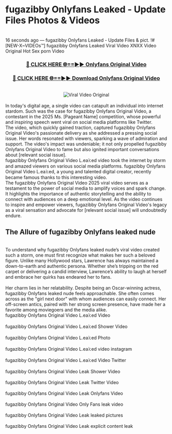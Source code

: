 # fugazibby Onlyfans Leaked - Update Files Photos & Videos 
<br>
16 seconds ago — fugazibby Onlyfans Leaked - Update Files & pict. !#[NEW-X~VIDEOs™] fugazibby Onlyfans Leaked Viral Video XNXX Video Original Hot Sex porn Video
<br>
<div align="center">
<h3><a href="http://freeplayer.one?title=fugazibby&ref=25OR" rel="nofollow">🔴 CLICK HERE 🌐==►► Onlyfans Original Video</a></h3>
<h3><a href="http://freeplayer.one?title=fugazibby&ref=25OR" rel="nofollow">🔴 CLICK HERE 🌐==►► Download Onlyfans Original Video</a></h3>
<br>
<a href="http://freeplayer.one?title=fugazibby&ref=25OR" rel="nofollow" data-target="animated-image.originalLink"><img src="https://i.ibb.co.com/xMMVF88/686577567.gif" alt="Viral Video Original" style="max-width: 100%; display: inline-block;" data-target="animated-image.originalImage"></a>
</div>
<br>
In today's digital age, a single video can catapult an individual into internet stardom. Such was the case for fugazibby Onlyfans Original Video, a contestant in the 2025 Ms. [Pageant Name] competition, whose powerful and inspiring speech went viral on social media platforms like Twitter.
<br>
The video, which quickly gained traction, captured fugazibby Onlyfans Original Video's passionate delivery as she addressed a pressing social issue. Her words resonated with viewers, sparking a wave of admiration and support. The video's impact was undeniable; it not only propelled fugazibby Onlyfans Original Video to fame but also ignited important conversations about [relevant social issue].
<br>
fugazibby Onlyfans Original Video L.ea𝚔ed video took the internet by storm and amazed viewers on various social media platforms. fugazibby Onlyfans Original Video L.ea𝚔ed, a young and talented digital creator, recently became famous thanks to this interesting video.
<br>
The fugazibby Onlyfans Original Video 2025 viral video serves as a testament to the power of social media to amplify voices and spark change. It highlights the importance of authentic storytelling and the ability to connect with audiences on a deep emotional level. As the video continues to inspire and empower viewers, fugazibby Onlyfans Original Video's legacy as a viral sensation and advocate for [relevant social issue] will undoubtedly endure.
<br>
<h2>The Allure of fugazibby Onlyfans leaked nude</h2>
<br>
To understand why fugazibby Onlyfans leaked nude’s viral video created such a storm, one must first recognize what makes her such a beloved figure. Unlike many Hollywood stars, Lawrence has always maintained a down-to-earth and authentic persona. Whether she’s tripping on the red carpet or delivering a candid interview, Lawrence’s ability to laugh at herself and embrace her quirks has endeared her to fans.
<br><br>
Her charm lies in her relatability. Despite being an Oscar-winning actress, fugazibby Onlyfans leaked nude feels approachable. She often comes across as the "girl next door" with whom audiences can easily connect. Her off-screen antics, paired with her strong screen presence, have made her a favorite among moviegoers and the media alike.
<br>
fugazibby Onlyfans Original Video L.ea𝚔ed Video
<br><br>
fugazibby Onlyfans Original Video L.ea𝚔ed Shower Video
<br><br>
fugazibby Onlyfans Original Video L.ea𝚔ed Photo
<br><br>
fugazibby Onlyfans Original Video L.ea𝚔ed video instagram
<br><br>
fugazibby Onlyfans Original Video L.ea𝚔ed Video Twitter
<br><br>
fugazibby Onlyfans Original Video Leak Shower Video
<br><br>
fugazibby Onlyfans Original Video Leak Twitter Video
<br><br>
fugazibby Onlyfans Original Video Leak Onlyfans Video
<br><br>
fugazibby Onlyfans Original Video Only Fans leak video
<br><br>
fugazibby Onlyfans Original Video Leak leaked pictures
<br><br>
fugazibby Onlyfans Original Video Leak explicit content leak